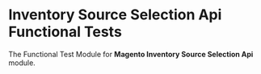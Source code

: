 # Inventory Source Selection Api Functional Tests

The Functional Test Module for **Magento Inventory Source Selection Api** module.
